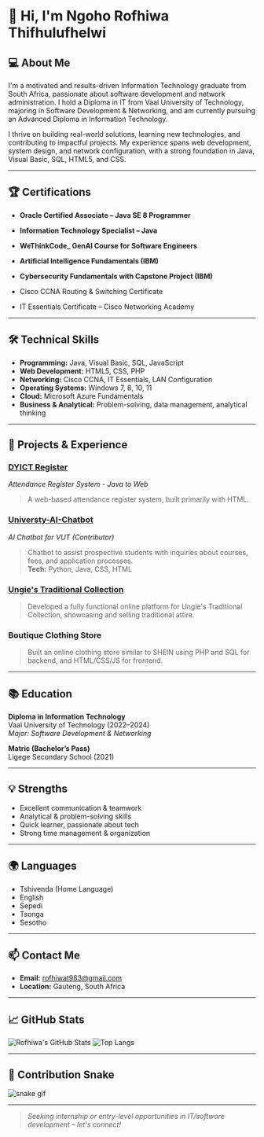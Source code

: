 # 👋 Hi, I'm Ngoho Rofhiwa Thifhulufhelwi

## 💻 About Me

I'm a motivated and results-driven Information Technology graduate from South Africa, passionate about software development and network administration. I hold a Diploma in IT from Vaal University of Technology, majoring in Software Development & Networking, and am currently pursuing an Advanced Diploma in Information Technology. 

I thrive on building real-world solutions, learning new technologies, and contributing to impactful projects. My experience spans web development, system design, and network configuration, with a strong foundation in Java, Visual Basic, SQL, HTML5, and CSS.

---

## 🏆 Certifications

- **Oracle Certified Associate – Java SE 8 Programmer**

- **Information Technology Specialist – Java**  
  
- **WeThinkCode_ GenAI Course for Software Engineers**  

- **Artificial Intelligence Fundamentals (IBM)**
- **Cybersecurity Fundamentals with Capstone Project (IBM)**
- Cisco CCNA Routing & Switching Certificate
- IT Essentials Certificate – Cisco Networking Academy

---

## 🛠️ Technical Skills

- **Programming:** Java, Visual Basic, SQL, JavaScript
- **Web Development:** HTML5, CSS, PHP
- **Networking:** Cisco CCNA, IT Essentials, LAN Configuration
- **Operating Systems:** Windows 7, 8, 10, 11
- **Cloud:** Microsoft Azure Fundamentals
- **Business & Analytical:** Problem-solving, data management, analytical thinking

---

## 🚀 Projects & Experience

### [DYICT Register](https://github.com/RofhiwaCodeOG/dyict-register)
_Attendance Register System - Java to Web_  
> A web-based attendance register system, built primarily with HTML.

### [Universty-AI-Chatbot](https://github.com/PfanoR/Universty-AI-Chatbot)
_AI Chatbot for VUT (Contributor)_  
> Chatbot to assist prospective students with inquiries about courses, fees, and application processes.  
> **Tech:** Python, Java, CSS, HTML

### [Ungie's Traditional Collection](http://ungiestraditionalcollection.co.za/)
> Developed a fully functional online platform for Ungie's Traditional Collection, showcasing and selling traditional attire.

### Boutique Clothing Store
> Built an online clothing store similar to SHEIN using PHP and SQL for backend, and HTML/CSS/JS for frontend.

---

## 📚 Education

**Diploma in Information Technology**  
Vaal University of Technology (2022–2024)  
_Major: Software Development & Networking_

**Matric (Bachelor’s Pass)**  
Ligege Secondary School (2021)

---

## 💡 Strengths

- Excellent communication & teamwork
- Analytical & problem-solving skills
- Quick learner, passionate about tech
- Strong time management & organization

---

## 🌍 Languages

- Tshivenda (Home Language)
- English
- Sepedi
- Tsonga
- Sesotho

---

## 📫 Contact Me

- **Email:** rofhiwat983@gmail.com
- **Location:** Gauteng, South Africa

---

## 📈 GitHub Stats

![Rofhiwa's GitHub Stats](https://github-readme-stats.vercel.app/api?username=RofhiwaCodeOG&show_icons=true&theme=radical)
![Top Langs](https://github-readme-stats.vercel.app/api/top-langs/?username=RofhiwaCodeOG&layout=compact&theme=radical)

---

## 🐍 Contribution Snake

![snake gif](https://github.com/RofhiwaCodeOG/RofhiwaCodeOG/blob/output/github-contribution-grid-snake.svg)

---

> _Seeking internship or entry-level opportunities in IT/software development – let's connect!_
